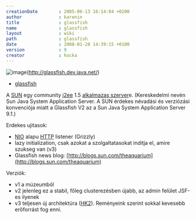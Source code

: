 ```yaml
---
creationDate        : 2005-06-13 16:14:04 +0200 
author              : karenin 
title               : glassfish 
name                : glassfish 
layout              : wiki 
path                : glassfish 
date                : 2008-01-28 14:39:15 +0100 
version             : 9 
creator             : kocka 
---
```

![image](http://glassfish.dev.java.net/public/image/glassfish_logo.gif)(http://glassfish.dev.java.net/)


-   [glassfish](glassfish.html)



A [SUN](Sun.html) egy community [j2ee](j2ee.html) 1.5 [alkalmazas szerver](Alkalmazas%20Szerver.html)e. (Kereskedelmi nevén Sun Java System Application Server. A SUN érdekes névadási és verziózási konvenciója miatt a Glassfish V2 az a Sun Java System Application Server 9.1.)

Erdekes ujitasok:

*   [NIO](NIO.html) alapu [HTTP](HTTP.html) listener (Grizzly)
*   lazy initialization, csak azokat a szolgaltatasokat inditja el, amire szukseg van (v3)
*   Glassfish news blog: [http://blogs.sun.com/theaquarium](http://blogs.sun.com/theaquarium)

Verziók:

*   v1 a múzeumból
*   v2 jelenleg ez a stabil, főleg clusterezésben újabb, az admin felület JSF-es ilyenek
*   v3 teljesen új architektúra ([HK2](HK2.html)). Reményeink szerint sokkal kevesebb erőforrást fog enni.
